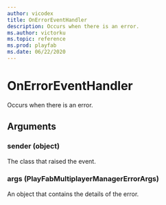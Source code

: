 ```yaml
---
author: vicodex
title: OnErrorEventHandler
description: Occurs when there is an error.
ms.author: victorku
ms.topic: reference
ms.prod: playfab
ms.date: 06/22/2020
---
```


# OnErrorEventHandler

Occurs when there is an error.

## Arguments

### sender (object)

The class that raised the event.

### args (PlayFabMultiplayerManagerErrorArgs)

An object that contains the details of the error.
